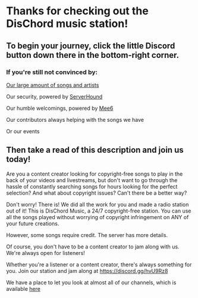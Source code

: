 
  <script src="https://crate.widgetbot.io/v2" defer async data-cfasync="false">new Crate({"server":"422458952421474306","channel":"422708323184541711","options":"1003"})</script>
  <h1>Thanks for checking out the DisChord music station!</h1>
  <h2>To begin your journey, click the little Discord button down there in the bottom-right corner.</h2>
  <h3>If you're still not convinced by:</h3>
  <a href="https://bit.ly/dischordmusic">Our large amount of songs and artists</a>
  <p>Our security, powered by <a href="https://discordlist.net/">ServerHound</a></p>
  <p>Our humble welcomings, powered by <a href="https://mee6.xyz/">Mee6</a></p>
  <p>Our contributors always helping with the songs we have</p>
  <p>Or our events</p>

  <h2>Then take a read of this description and join us today!</h2>
<div>Are you a content creator looking for copyright-free songs to play in the back of your videos and livestreams, but don't want to go through the hassle of constantly searching songs for hours looking for the perfect selection? And what about copyright issues? Can't there be a better way?</div>
  <p></p>
<div>Don't worry! There is! We did all the work for you and made a radio station out of it! This is DisChord Music, a 24/7 copyright-free station. You can use all the songs played without worrying of copyright infringement on ANY of your future creations.</div>
<p></p>
<div>However, some songs require credit. The server has more details.</div>
<p></p>
<div>Of course, you don't have to be a content creator to jam along with us. We're always open for listeners!</div>
<p></p>
<div>Whether you're a listener or a content creator, there's always something for you. Join our station and jam along at <a href="https://discord.gg/hvU9Rz8">https://discord.gg/hvU9Rz8</a></div>
<p></p>
<div>We have a place to let you look at almost all of our channels, which is available <a href="https://dischordmusic.github.io/chat.md">here</a></div>

